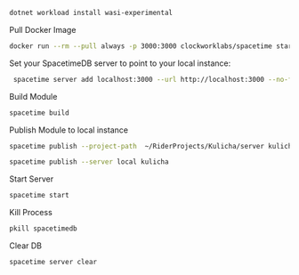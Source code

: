 ```bash
dotnet workload install wasi-experimental
```

Pull Docker Image
```bash
docker run --rm --pull always -p 3000:3000 clockworklabs/spacetime start
```

Set your SpacetimeDB server to point to your local instance:

```bash
 spacetime server add localhost:3000 --url http://localhost:3000 --no-fingerprint
```

Build Module
```bash
spacetime build
```

Publish Module to local instance
```bash
spacetime publish --project-path  ~/RiderProjects/Kulicha/server kulicha --server local
```

```bash
spacetime publish --server local kulicha
```

Start Server

```bash
spacetime start
```

Kill Process

```bash
pkill spacetimedb
```

Clear DB
```bash
spacetime server clear
``` 